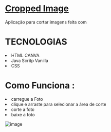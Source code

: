 #  <a href="https://abstracted-rice.surge.sh/">Cropped Image </a>

Aplicação para cortar imagens feita com 

# TECNOLOGIAS
<li>HTML CANVA</li>
<li>Java Scritp Vanilla</li>
<li>CSS</li>


# Como Funciona :

<li>carregue a Foto</li>

<li>clique e arraste para selecionar a área de corte</li>

<li>corte a foto</li>

<li>baixe a foto</li>

![image](https://user-images.githubusercontent.com/81257067/138517440-26c7223b-dfb7-4e7c-b6cb-1b0fe10ad67a.png)
